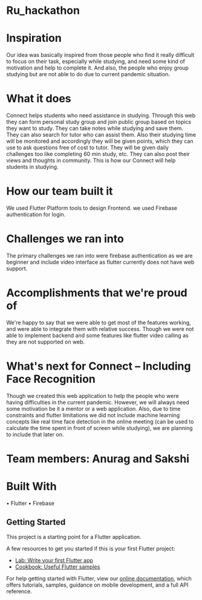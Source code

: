 # Ru_hackathon



# Inspiration
Our idea was basically inspired from those people who find it really difficult to focus on their task, especially while studying, and need some kind of motivation and help to complete it. And also, the people who enjoy group studying but are not able to do due to current pandemic situation.

# What it does
Connect helps students who need assistance in studying. Through this web they can form personal study group and join public group based on topics they want to study. They can take notes while studying and save them. They can also search for tutor who can assist them. Also their studying time will be monitored and accordingly they will be given points, which they can use to ask questions free of cost to tutor. They will be given daily challenges too like completing 60 min study, etc. They can also post their views and thoughts in community.
This is how our Connect will help students in studying.
# How our team built it
We used Flutter Platform tools to design Frontend. we used  Firebase authentication for login.
# Challenges we ran into
The primary challenges we ran into were firebase authentication as we are beginner and include video interface as flutter currently does not have web support.
# Accomplishments that we're proud of
We're happy to say that we were able to get most of the features working, and were able to integrate them with relative success. Though we were not able to implement backend and some features like flutter video calling as they are not supported on web.
# What's next for Connect – Including Face Recognition
Though we created this web application to help the people who were having difficulties in the current pandemic. However, we will always need some motivation be it a mentor or a web application.
Also, due to time constraints and flutter limitations we did not include machine learning concepts like real time face detection in the online meeting (can be used to calculate the time spent in front of screen while studying), we are planning to include that later on. 
# Team members: Anurag and Sakshi
# Built With
  •	Flutter
  •	Firebase

## Getting Started

This project is a starting point for a Flutter application.

A few resources to get you started if this is your first Flutter project:

- [Lab: Write your first Flutter app](https://flutter.dev/docs/get-started/codelab)
- [Cookbook: Useful Flutter samples](https://flutter.dev/docs/cookbook)

For help getting started with Flutter, view our
[online documentation](https://flutter.dev/docs), which offers tutorials,
samples, guidance on mobile development, and a full API reference.
